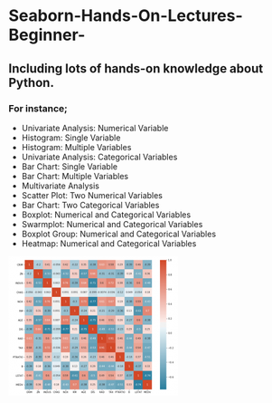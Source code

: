 # Seaborn-Hands-On-Lectures-Beginner-

## Including lots of hands-on knowledge about Python. ##
### For instance; ###


* Univariate Analysis: Numerical Variable
* Histogram: Single Variable
* Histogram: Multiple Variables
* Univariate Analysis: Categorical Variables
* Bar Chart: Single Variable
* Bar Chart: Multiple Variables
* Multivariate Analysis
* Scatter Plot: Two Numerical Variables
* Bar Chart: Two Categorical Variables
* Boxplot: Numerical and Categorical Variables
* Swarmplot: Numerical and Categorical Variables
* Boxplot Group: Numerical and Categorical Variables
* Heatmap: Numerical and Categorical Variables



![functions](https://github.com/ozgekaral/Seaborn-Hands-On-Lectures-Beginner-/blob/main/Screenshot-2020-09-29-at-11.19.40-AM-300x246.png)
